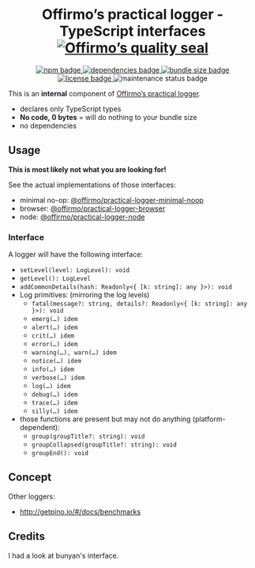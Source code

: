 
<h1 align="center">
	Offirmo’s practical logger - TypeScript interfaces<br>
	<a href="https://www.offirmo.net/offirmo-monorepo/0-doc/modules-directory/index.html">
		<img src="https://www.offirmo.net/offirmo-monorepo/0-doc/quality-seal/offirmos_quality_seal.svg" alt="Offirmo’s quality seal">
	</a>
</h1>

<p align="center">
	<a alt="npm package page"
	  href="https://www.npmjs.com/package/@offirmo/practical-logger-types">
		<img alt="npm badge"
		  src="https://img.shields.io/npm/v/@offirmo/practical-logger-types.svg">
	</a>
	<a alt="dependencies analysis"
	  href="https://david-dm.org/offirmo/offirmo-monorepo?path=2-foundation%2Fpractical-logger-types">
		<img alt="dependencies badge"
		  src="https://img.shields.io/david/offirmo/offirmo-monorepo.svg?path=2-foundation%2Fpractical-logger-types">
	</a>
	<a alt="bundle size evaluation"
	  href="https://bundlephobia.com/result?p=@offirmo/practical-logger-types">
		<img alt="bundle size badge"
		  src="https://img.shields.io/bundlephobia/minzip/@offirmo/practical-logger-types.svg">
	</a>
	<a alt="license"
	  href="https://unlicense.org/">
		<img alt="license badge"
		  src="https://img.shields.io/badge/license-public_domain-brightgreen.svg">
	</a>
	<img alt="maintenance status badge"
	  src="https://img.shields.io/maintenance/yes/2019.svg">
</p>

This is an **internal** component of [Offirmo’s practical logger](https://github.com/Offirmo/offirmo-monorepo/wiki/Offirmo%E2%80%99s-Practical-Logger).
* declares only TypeScript types
* **No code, 0 bytes** = will do nothing to your bundle size
* no dependencies


## Usage

**This is most likely not what you are looking for!**

See the actual implementations of those interfaces:
* minimal no-op: [@offirmo/practical-logger-minimal-noop](https://www.npmjs.com/package/@offirmo/practical-logger-minimal-noop)
* browser: [@offirmo/practical-logger-browser](https://www.npmjs.com/package/@offirmo/practical-logger-browser)
* node: [@offirmo/practical-logger-node](https://www.npmjs.com/package/@offirmo/practical-logger-node)

### Interface
A logger will have the following interface:
* `setLevel(level: LogLevel): void`
* `getLevel(): LogLevel`
* `addCommonDetails(hash: Readonly<{ [k: string]: any }>): void`
* Log primitives: (mirroring the log levels)
  * `fatal(message?: string, details?: Readonly<{ [k: string]: any }>): void`
  * `emerg(…) idem`
  * `alert(…) idem`
  * `crit(…) idem`
  * `error(…) idem`
  * `warning(…), warn(…) idem`
  * `notice(…) idem`
  * `info(…) idem`
  * `verbose(…) idem`
  * `log(…) idem`
  * `debug(…) idem`
  * `trace(…) idem`
  * `silly(…) idem`
* those functions are present but may not do anything (platform-dependent):
  * `group(groupTitle?: string): void`
  * `groupCollapsed(groupTitle?: string): void`
  * `groupEnd(): void`


## Concept
Other loggers:
* http://getpino.io/#/docs/benchmarks

## Credits
I had a look at bunyan's interface.
